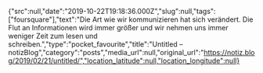 {"src":null,"date":"2019-10-22T19:18:36.000Z","slug":null,"tags":["foursquare"],"text":"Die Art wie wir kommunizieren hat sich verändert. Die Flut an Informationen wird immer größer und wir nehmen uns immer weniger Zeit zum lesen und schreiben.","type":"pocket_favourite","title":"Untitled – notizBlog","category":"posts","media_url":null,"original_url":"https://notiz.blog/2019/02/21/untitled/","location_latitude":null,"location_longitude":null}